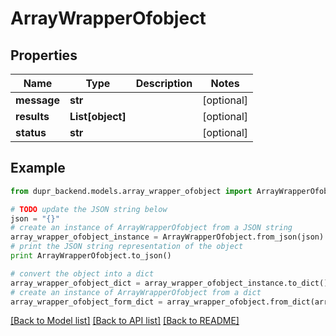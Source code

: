 # ArrayWrapperOfobject


## Properties
Name | Type | Description | Notes
------------ | ------------- | ------------- | -------------
**message** | **str** |  | [optional] 
**results** | **List[object]** |  | [optional] 
**status** | **str** |  | [optional] 

## Example

```python
from dupr_backend.models.array_wrapper_ofobject import ArrayWrapperOfobject

# TODO update the JSON string below
json = "{}"
# create an instance of ArrayWrapperOfobject from a JSON string
array_wrapper_ofobject_instance = ArrayWrapperOfobject.from_json(json)
# print the JSON string representation of the object
print ArrayWrapperOfobject.to_json()

# convert the object into a dict
array_wrapper_ofobject_dict = array_wrapper_ofobject_instance.to_dict()
# create an instance of ArrayWrapperOfobject from a dict
array_wrapper_ofobject_form_dict = array_wrapper_ofobject.from_dict(array_wrapper_ofobject_dict)
```
[[Back to Model list]](../README.md#documentation-for-models) [[Back to API list]](../README.md#documentation-for-api-endpoints) [[Back to README]](../README.md)


